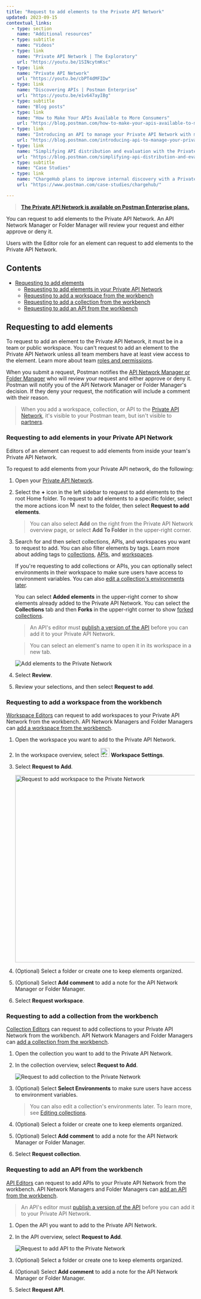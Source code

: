 ```yaml
---
title: "Request to add elements to the Private API Network"
updated: 2023-09-15
contextual_links:
  - type: section
    name: "Additional resources"
  - type: subtitle
    name: "Videos"
  - type: link
    name: "Private API Network | The Exploratory"
    url: "https://youtu.be/1SINcytmKsc"
  - type: link
    name: "Private API Network"
    url: "https://youtu.be/cbPT4dMFIDw"
  - type: link
    name: "Discovering APIs | Postman Enterprise"
    url: "https://youtu.be/e1v647ayIBg"
  - type: subtitle
    name: "Blog posts"
  - type: link
    name: "How to Make Your APIs Available to More Consumers"
    url: "https://blog.postman.com/how-to-make-your-apis-available-to-more-consumers/"
  - type: link
    name: "Introducing an API to manage your Private API Network with more automation"
    url: "https://blog.postman.com/introducing-api-to-manage-your-private-api-network-with-automation/"
  - type: link
    name: "Simplifying API distribution and evaluation with the Private API Network"
    url: "https://blog.postman.com/simplifying-api-distribution-and-evaluation-with-the-private-api-network/"
  - type: subtitle
    name: "Case Studies"
  - type: link
    name: "ChargeHub plans to improve internal discovery with a Private API Network"
    url: "https://www.postman.com/case-studies/chargehub/"

---
```


> **[The Private API Network is available on Postman Enterprise plans.](https://www.postman.com/pricing)**

You can request to add elements to the Private API Network. An API Network Manager or Folder Manager will review your request and either approve or deny it.

Users with the Editor role for an element can request to add elements to the Private API Network.

## Contents

* [Requesting to add elements](#requesting-to-add-elements)
    * [Requesting to add elements in your Private API Network](#requesting-to-add-elements-in-your-private-api-network)
    * [Requesting to add a workspace from the workbench](#requesting-to-add-a-workspace-from-the-workbench)
    * [Requesting to add a collection from the workbench](#requesting-to-add-a-collection-from-the-workbench)
    * [Requesting to add an API from the workbench](#requesting-to-add-an-api-from-the-workbench)

## Requesting to add elements

To request to add an element to the Private API Network, it must be in a team or public workspace. You can't request to add an element to the Private API Network unless all team members have at least view access to the element. Learn more about team [roles and permissions](/docs/collaborating-in-postman/roles-and-permissions/).

When you submit a request, Postman notifies the [API Network Manager or Folder Manager](/docs/collaborating-in-postman/roles-and-permissions/#network-roles) who will review your request and either approve or deny it. Postman will notify you of the API Network Manager or Folder Manager's decision. If they deny your request, the notification will include a comment with their reason.

> When you add a workspace, collection, or API to the [Private API Network](https://go.postman.co/network/private), it's visible to your Postman team, but isn't visible to [partners](/docs/collaborating-in-postman/using-workspaces/partner-workspaces/).

### Requesting to add elements in your Private API Network

Editors of an element can request to add elements from inside your team's Private API Network.

To request to add elements from your Private API network, do the following:

1. Open your [Private API Network](https://go.postman.co/network/private).
1. Select the **+** icon in the left sidebar to request to add elements to the root Home folder. To request to add elements to a specific folder, select the more actions icon <img alt="More actions icon" src="https://assets.postman.com/postman-docs/icon-more-actions-v9.jpg#icon" width="16px"> next to the folder, then select **Request to add elements**.

    > You can also select **Add** on the right from the Private API Network overview page, or select **Add To Folder** in the upper-right corner.

1. Search for and then select collections, APIs, and workspaces you want to request to add. You can also filter elements by tags. Learn more about adding tags to [collections](/docs/collections/using-collections/#tagging-a-collection), [APIs](/docs/designing-and-developing-your-api/managing-apis/#tagging-apis), and [workspaces](/docs/collaborating-in-postman/using-workspaces/managing-workspaces/#tagging-a-workspace).

    If you're requesting to add collections or APIs, you can optionally select environments in their workspace to make sure users have access to environment variables. You can also [edit a collection's environments later](/docs/collaborating-in-postman/private-api-network/managing-private-network/#editing-collections).

    You can select **Added elements** in the upper-right corner to show elements already added to the Private API Network. You can select the **Collections** tab and then **Forks** in the upper-right corner to show [forked collections](/docs/collaborating-in-postman/using-version-control/forking-elements/).

    > An API's editor must [publish a version of the API](/docs/collaborating-in-postman/private-api-network/organizing-private-network/#publishing-specific-api-versions) before you can add it to your Private API Network.

    <!-- -->

    > You can select an element's name to open it in its workspace in a new tab.

    <img alt="Add elements to the Private Network" src="https://assets.postman.com/postman-docs/v10/private-api-network-add-elements-v10-3.jpg"/>

1. Select **Review**.
1. Review your selections, and then select **Request to add**.

### Requesting to add a workspace from the workbench

[Workspace Editors](/docs/collaborating-in-postman/roles-and-permissions/#workspace-roles) can request to add workspaces to your Private API Network from the workbench. API Network Managers and Folder Managers can [add a workspace from the workbench](/docs/collaborating-in-postman/private-api-network/organizing-private-network/#adding-a-workspace-from-the-workbench).

1. Open the workspace you want to add to the Private API Network.
1. In the workspace overview, select <img alt="Workspace settings icon" src="https://assets.postman.com/postman-docs/v10/icon-sliders-v10.jpg#icon" width="24px"> **Workspace Settings**.
1. Select **Request to Add**.

    <img alt="Request to add workspace to the Private Network" src="https://assets.postman.com/postman-docs/v10/request-to-add-workspace-to-private-api-network-v10-2.jpg" width="500px"/>

1. (Optional) Select a folder or create one to keep elements organized.
1. (Optional) Select **Add comment** to add a note for the API Network Manager or Folder Manager.
1. Select **Request workspace**.

### Requesting to add a collection from the workbench

[Collection Editors](/docs/collaborating-in-postman/roles-and-permissions/#collection-roles) can request to add collections to your Private API Network from the workbench. API Network Managers and Folder Managers can [add a collection from the workbench](/docs/collaborating-in-postman/private-api-network/organizing-private-network/#adding-a-collection-from-the-workbench).

1. Open the collection you want to add to the Private API Network.
1. In the collection overview, select **Request to Add**.

    <img alt="Request to add collection to the Private Network" src="https://assets.postman.com/postman-docs/v10/request-to-add-collection-to-private-api-network-v10-2.jpg"/>

1. (Optional) Select **Select Environments** to make sure users have access to environment variables.

    > You can also edit a collection's environments later. To learn more, see [Editing collections](/docs/collaborating-in-postman/private-api-network/managing-private-network/#editing-collections).

1. (Optional) Select a folder or create one to keep elements organized.
1. (Optional) Select **Add comment** to add a note for the API Network Manager or Folder Manager.
1. Select **Request collection**.

### Requesting to add an API from the workbench

[API Editors](/docs/collaborating-in-postman/roles-and-permissions/#api-roles) can request to add APIs to your Private API Network from the workbench. API Network Managers and Folder Managers can [add an API from the workbench](/docs/collaborating-in-postman/private-api-network/organizing-private-network/#adding-an-api-from-the-workbench).

> An API's editor must [publish a version of the API](/docs/collaborating-in-postman/private-api-network/organizing-private-network/#publishing-specific-api-versions) before you can add it to your Private API Network.

1. Open the API you want to add to the Private API Network.
1. In the API overview, select **Request to Add**.

    <img alt="Request to add API to the Private Network" src="https://assets.postman.com/postman-docs/v10/request-to-add-api-to-private-api-network-v10-2.jpg"/>

1. (Optional) Select a folder or create one to keep elements organized.
1. (Optional) Select **Add comment** to add a note for the API Network Manager or Folder Manager.
1. Select **Request API**.
